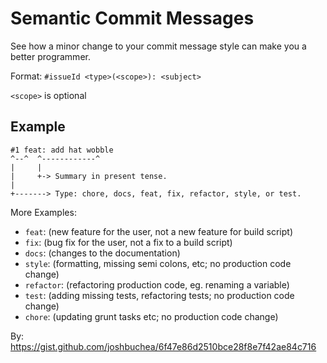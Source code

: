 # Semantic Commit Messages

See how a minor change to your commit message style can make you a better programmer.

Format: `#issueId <type>(<scope>): <subject>`

`<scope>` is optional

## Example

```
#1 feat: add hat wobble
^--^  ^------------^
|     |
|     +-> Summary in present tense.
|
+-------> Type: chore, docs, feat, fix, refactor, style, or test.
```

More Examples:

- `feat`: (new feature for the user, not a new feature for build script)
- `fix`: (bug fix for the user, not a fix to a build script)
- `docs`: (changes to the documentation)
- `style`: (formatting, missing semi colons, etc; no production code change)
- `refactor`: (refactoring production code, eg. renaming a variable)
- `test`: (adding missing tests, refactoring tests; no production code change)
- `chore`: (updating grunt tasks etc; no production code change)

By: 
https://gist.github.com/joshbuchea/6f47e86d2510bce28f8e7f42ae84c716
